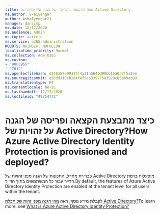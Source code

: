 ```yaml
---
title: אופן ההקצאה והפריסה של הגנה על זהויות של Active Directory
ms.author: v-aiyengar
author: AshaIyengar21
manager: dansimp
ms.date: 12/17/2020
ms.audience: Admin
ms.topic: article
ms.service: o365-administration
ROBOTS: NOINDEX, NOFOLLOW
localization_priority: Normal
ms.collection: Adm_O365
ms.custom:
- "9003955"
- "7012"
ms.openlocfilehash: d248a57e99177f4a11a5640d90bb15a0a7f5a3ee
ms.sourcegitcommit: e56dd310cb2d4fef5ab339775a3929c85b69ed99
ms.translationtype: MT
ms.contentlocale: he-IL
ms.lasthandoff: 12/17/2020
ms.locfileid: "49714773"
---
```

# <a name="how-azure-active-directory-identity-protection-is-provisioned-and-deployed"></a><span data-ttu-id="3fef9-102">כיצד מתבצעת הקצאה ופריסה של הגנה על זהויות של Active Directory?</span><span class="sxs-lookup"><span data-stu-id="3fef9-102">How Azure Active Directory Identity Protection is provisioned and deployed?</span></span>

<span data-ttu-id="3fef9-103">כברירת מחדל, התכונות של הגנה מפני זהויות של Active Directory מופעלות ברמת הדייר עבור כל המשתמשים בתוך הדייר.</span><span class="sxs-lookup"><span data-stu-id="3fef9-103">By default, the features of Azure Active Directory Identity Protection are enabled at the tenant level for all users within the tenant.</span></span>

<span data-ttu-id="3fef9-104">לקבלת מידע נוסף, ראה [מהי הגנה מפני זהות של תכלת Active Directory?](https://go.microsoft.com/fwlink/?linkid=2130395)</span><span class="sxs-lookup"><span data-stu-id="3fef9-104">To learn more, see [What is Azure Active Directory Identity Protection?](https://go.microsoft.com/fwlink/?linkid=2130395)</span></span>